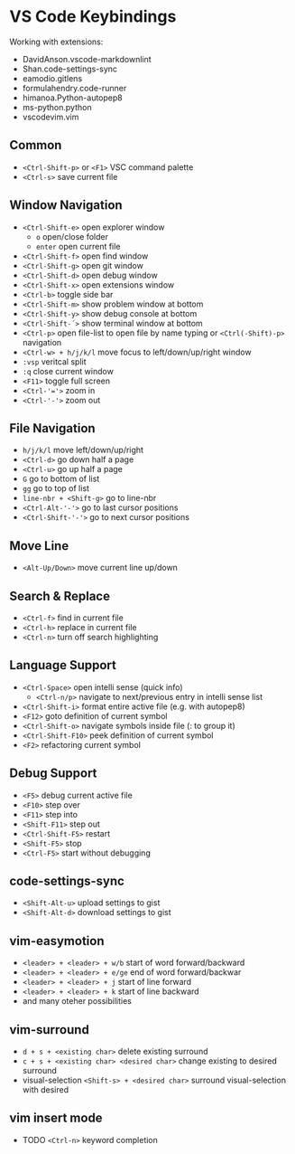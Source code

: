 # VS Code Keybindings

Working with extensions:

- DavidAnson.vscode-markdownlint
- Shan.code-settings-sync
- eamodio.gitlens
- formulahendry.code-runner
- himanoa.Python-autopep8
- ms-python.python
- vscodevim.vim

## Common

- `<Ctrl-Shift-p>` or `<F1>` VSC command palette
- `<Ctrl-s>` save current file

## Window Navigation

- `<Ctrl-Shift-e>` open explorer window
  - `o` open/close folder
  - `enter` open current file
- `<Ctrl-Shift-f>` open find window
- `<Ctrl-Shift-g>` open git window
- `<Ctrl-Shift-d>` open debug window
- `<Ctrl-Shift-x>` open extensions window
- `<Ctrl-b>` toggle side bar
- `<Ctrl-Shift-m>` show problem window at bottom
- `<Ctrl-Shift-y>` show debug console at bottom
- `<Ctrl-Shift-´>` show terminal window at bottom
- `<Ctrl-p>` open file-list to open file by name typing or `<Ctrl(-Shift)-p>` navigation
- `<Ctrl-w> + h/j/k/l` move focus to left/down/up/right window
- `:vsp` veritcal split
- `:q` close current window
- `<F11>` toggle full screen
- `<Ctrl-'='>` zoom in
- `<Ctrl-'-'>` zoom out

## File Navigation

- `h/j/k/l` move left/down/up/right
- `<Ctrl-d>` go down half a page
- `<Ctrl-u>` go up half a page
- `G` go to bottom of list
- `gg` go to top of list
- `line-nbr + <Shift-g>` go to line-nbr
- `<Ctrl-Alt-'-'>` go to last cursor positions
- `<Ctrl-Shift-'-'>` go to next cursor positions

## Move Line

- `<Alt-Up/Down>` move current line up/down

## Search & Replace

- `<Ctrl-f>` find in current file
- `<Ctrl-h>` replace in current file
- `<Ctrl-n>` turn off search highlighting

## Language Support

- `<Ctrl-Space>` open intelli sense (quick info)
  - `<Ctrl-n/p>` navigate to next/previous entry in intelli sense list
- `<Ctrl-Shift-i>` format entire active file (e.g. with autopep8)
- `<F12>` goto definition of current symbol
- `<Ctrl-Shift-o>` navigate symbols inside file (: to group it)
- `<Ctrl-Shift-F10>` peek definition of current symbol
- `<F2>` refactoring current symbol

## Debug Support

- `<F5>` debug current active file
- `<F10>` step over
- `<F11>` step into
- `<Shift-F11>` step out
- `<Ctrl-Shift-F5>` restart
- `<Shift-F5>` stop
- `<Ctrl-F5>` start without debugging

## code-settings-sync

- `<Shift-Alt-u>` upload settings to gist
- `<Shift-Alt-d>` download settings to gist

## vim-easymotion

- `<leader> + <leader> + w/b` start of word forward/backward
- `<leader> + <leader> + e/ge` end of word forward/backwar
- `<leader> + <leader> + j` start of line forward
- `<leader> + <leader> + k` start of line backward
- and many oteher possibilities

## vim-surround

- `d + s + <existing char>` delete existing surround
- `c + s + <existing char> <desired char>` change existing to desired surround
- visual-selection `<Shift-s> + <desired char>` surround visual-selection with desired

## vim insert mode

- TODO `<Ctrl-n>` keyword completion